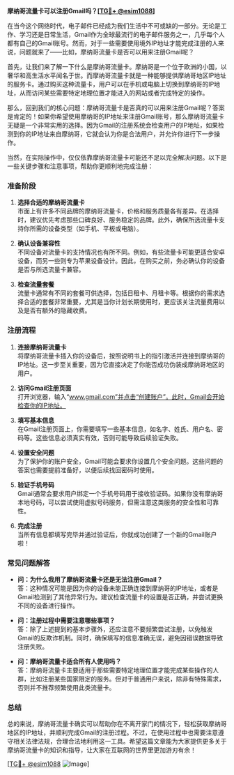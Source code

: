 **摩纳哥流量卡可以注册Gmail吗？[[TG💪+ @esim1088](https://t.me/s/esim1088)]**

在当今这个网络时代，电子邮件已经成为我们生活中不可或缺的一部分。无论是工作、学习还是日常生活，Gmail作为全球最流行的电子邮件服务之一，几乎每个人都有自己的Gmail账号。然而，对于一些需要使用境外IP地址才能完成注册的人来说，问题就来了——比如，摩纳哥流量卡是否可以用来注册Gmail呢？

首先，让我们来了解一下什么是摩纳哥流量卡。摩纳哥是一个位于欧洲的小国，以奢华和高生活水平闻名于世。而摩纳哥流量卡就是一种能够提供摩纳哥地区IP地址的服务卡。通过购买这种流量卡，用户可以在手机或电脑上切换到摩纳哥的IP地址，从而访问某些需要特定地理位置才能进入的网站或者完成特定的操作。

那么，回到我们的核心问题：摩纳哥流量卡是否真的可以用来注册Gmail呢？答案是肯定的！如果你希望使用摩纳哥的IP地址来注册Gmail账号，那么摩纳哥流量卡无疑是一个非常实用的选择。因为Gmail的注册系统会检查用户的IP地址，如果检测到你的IP地址来自摩纳哥，它就会认为你是合法用户，并允许你进行下一步操作。

当然，在实际操作中，仅仅依靠摩纳哥流量卡可能还不足以完全解决问题。以下是一些关键步骤和注意事项，帮助你更顺利地完成注册：

### **准备阶段**
1. **选择合适的摩纳哥流量卡**  
   市面上有许多不同品牌的摩纳哥流量卡，价格和服务质量各有差异。在选择时，建议优先考虑那些口碑良好、服务稳定的品牌。此外，确保所选流量卡支持你所需的设备类型（如手机、平板或电脑）。

2. **确认设备兼容性**  
   不同设备对流量卡的支持情况也有所不同。例如，有些流量卡可能更适合安卓设备，而另一些则专为苹果设备设计。因此，在购买之前，务必确认你的设备是否与所选流量卡兼容。

3. **检查流量套餐**  
   流量卡通常有不同的套餐可供选择，包括日租卡、月租卡等。根据你的需求选择合适的套餐非常重要，尤其是当你计划长期使用时，更应该关注流量费用以及是否有额外的隐藏收费。

### **注册流程**
1. **连接摩纳哥流量卡**  
   将摩纳哥流量卡插入你的设备后，按照说明书上的指引激活并连接到摩纳哥的IP地址。这一步至关重要，因为它直接决定了你能否成功伪装成摩纳哥地区的用户。

2. **访问Gmail注册页面**  
   打开浏览器，输入“www.gmail.com”并点击“创建账户”。此时，Gmail会开始检查你的IP地址。

3. **填写基本信息**  
   在Gmail注册页面上，你需要填写一些基本信息，如名字、姓氏、用户名、密码等。这些信息必须真实有效，否则可能导致后续验证失败。

4. **设置安全问题**  
   为了保护你的账户安全，Gmail可能会要求你设置几个安全问题。这些问题的答案也需要提前准备好，以便后续找回密码时使用。

5. **验证手机号码**  
   Gmail通常会要求用户绑定一个手机号码用于接收验证码。如果你没有摩纳哥本地号码，可以尝试使用虚拟号码服务，但需注意这类服务的安全性和可靠性。

6. **完成注册**  
   当所有信息都填写完毕并通过验证后，你就成功创建了一个新的Gmail账户啦！

### **常见问题解答**
- **问：为什么我用了摩纳哥流量卡还是无法注册Gmail？**  
  答：这种情况可能是因为你的设备未能正确连接到摩纳哥的IP地址，或者是Gmail检测到了其他异常行为。建议检查流量卡的设置是否正确，并尝试更换不同的设备进行操作。

- **问：注册过程中需要注意哪些事项？**  
  答：除了上述提到的基本步骤外，还应注意不要频繁尝试注册，以免触发Gmail的反欺诈机制。同时，确保填写的信息准确无误，避免因错误数据导致注册失败。

- **问：摩纳哥流量卡适合所有人使用吗？**  
  答：摩纳哥流量卡主要适用于那些需要特定地理位置才能完成某些操作的人群，比如注册某些国家限定的服务。但对于普通用户来说，除非有特殊需求，否则并不推荐频繁使用此类流量卡。

### **总结**
总的来说，摩纳哥流量卡确实可以帮助你在不离开家门的情况下，轻松获取摩纳哥地区的IP地址，并顺利完成Gmail的注册过程。不过，在使用过程中也需要注意遵守相关法律法规，合理合法地利用这一工具。希望这篇文章能为大家提供更多关于摩纳哥流量卡的知识和指导，让大家在互联网的世界里更加游刃有余！

[[TG💪+ @esim1088](https://t.me/s/esim1088) ![Image](https://i.postimg.cc/4NQfJmqS/Snipaste-2025-05-13-00-14-12.png)]